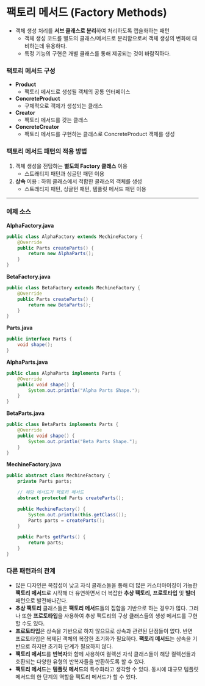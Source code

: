 # 팩토리 메서드 (Factory Methods)
* 객체 생성 처리를 **서브 클래스로 분리**하여 처리하도록 캡슐화하는 패턴
	* 객체 생성 코드를 별도의 클래스/메서드로 분리함으로써 객체 생성의 변화에 대비하는데 유용하다.
	* 특정 기능의 구현은 개별 클래스를 통해 제공되는 것이 바람직하다.
### 팩토리 메서드 구성
* **Product**
	* 팩토리 메서드로 생성될 객체의 공통 인터페이스
* **ConcreteProduct**
	* 구체적으로 객체가 생성되는 클래스
* **Creator**
	* 팩토리 메서드를 갖는 클래스
* **ConcreteCreator**
	* 팩토리 메서드를 구현하는 클래스로 ConcreteProduct 객체를 생성
### 팩토리 메서드 패턴의 적용 방법
1. 객체 생성을 전담하는 **별도의 Factory 클래스** 이용
	* 스트래티지 패턴과 싱글턴 패턴 이용
2. **상속** 이용 : 하위 클래스에서 적합한 클래스의 객체를 생성
    * 스트래티지 패턴, 싱글턴 패턴, 템플릿 메서드 패턴 이용
---
### 예제 소스
**AlphaFactory.java**
```java
public class AlphaFactory extends MechineFactory {
	@Override
	public Parts createParts() {
		return new AlphaParts();
	}
}
```
**BetaFactory.java**
```java
public class BetaFactory extends MechineFactory {
	@Override
	public Parts createParts() {
		return new BetaParts();
	}
}
```
**Parts.java**
```java
public interface Parts {
	void shape();
}
```
**AlphaParts.java**
```java
public class AlphaParts implements Parts {
	@Override
	public void shape() {
		System.out.println("Alpha Parts Shape.");
	}
}
```
**BetaParts.java**
```java
public class BetaParts implements Parts {
	@Override
	public void shape() {
		System.out.println("Beta Parts Shape.");
	}
}
```
**MechineFactory.java**
```java
public abstract class MechineFactory {
	private Parts parts;

	// 해당 메서드가 팩토리 메서드
	abstract protected Parts createParts();

	public MechineFactory() {
		System.out.println(this.getClass());
		Parts parts = createParts();
	}

	public Parts getParts() {
		return parts;
	}
}
```

### 다른 패턴과의 관계
* 많은 디자인은 복잡성이 낮고 자식 클래스들을 통해 더 많은 커스터마이징이 가능한 **팩토리 메서드**로 시작해 더 유연하면서 더 복잡한 **추상 팩토리**, **프로토타입** 및 **빌더** 패턴으로 발전해나간다.
* **추상 팩토리** 클래스들은 **팩토리 메서드**들의 집합을 기반으로 하는 경우가 많다. 그러나 또한 **프로토타입**을 사용하여 추상 팩토리의 구상 클래스들의 생성 메서드를 구현할 수도 있다.
* **프로토타입**은 상속을 기반으로 하지 않으므로 상속과 관련된 단점들이 없다. 반면 프로토타입은 복제된 객체의 복잡한 초기화가 필요하다. **팩토리 메서드**는 상속을 기반으로 하지만 초기화 단계가 필요하지 않다.
* **팩토리 메서드**를 **반복자**와 함께 사용하여 컬렉션 자식 클래스들이 해당 컬렉션들과 호환되는 다양한 유형의 반복자들을 반환하도록 할 수 있다.
* **팩토리 메서드**는 **템플릿 메서드**의 특수화라고 생각할 수 있다. 동시에 대규모 템플릿 메서드의 한 단계의 역할을 팩토리 메서드가 할 수 있다.
